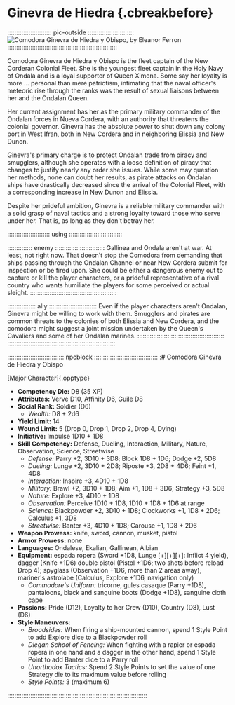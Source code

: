 # Ginevra de Hiedra {.cbreakbefore}

::::::::::::::::::::::::: pic-outside ::::::::::::::::::::::::::
![Comodora Ginevra de Hiedra y Obispo, by Eleanor Ferron](assets/Portraits/Medium/ginevra-de-hiedra-y-obispo.jpg "Comodora Ginevra de Hiedra y Obispo, by Eleanor Ferron")
::::::::::::::::::::::::::::::::::::::::::::::::::::::::::::::

Comodora Ginevra de Hiedra y Obispo is the fleet captain of the New Corderan Colonial Fleet. She is the youngest 
fleet captain in the Holy Navy of Ondala and is a loyal supporter of Queen Ximena. Some say her loyalty is more ... personal
than mere patriotism, intimating that the naval officer's meteoric rise through the ranks was the result of sexual
liaisons between her and the Ondalan Queen.

Her current assignment has her as the primary military commander of the Ondalan forces in Nueva Cordera, with an
authority that threatens the colonial governor. Ginevra has the absolute power to shut down any colony port in 
West Ifran, both in New Cordera and in neighboring Elissia and New Dunon.

Ginevra's primary charge is to protect Ondalan trade from piracy and smugglers, although she operates with a
loose definition of piracy that changes to justify nearly any order she issues. While some may question her
methods, none can doubt her results, as pirate attacks on Ondalan ships have drastically decreased since the
arrival of the Colonial Fleet, with a corresponding increase in New Dunon and Elissia.

Despite her prideful ambition, Ginevra is a reliable military commander with a solid grasp of naval tactics
and a strong loyalty toward those who serve under her. That is, as long as they don't betray her.

:::::::::::::::::::::::: using ::::::::::::::::::::::::::::::

:::::::::::::: enemy ::::::::::::::::::::::::::::
Gallinea and Ondala aren't at war. At least, not right now.
That doesn't stop the Comodora from demanding that ships passing
through the Ondalan Channel or near New Cordera submit for
inspection or be fired upon. She could be either a dangerous enemy
out to capture or kill the player characters, or a prideful representative
of a rival country who wants humiliate the players for some perceived or
actual sleight.
:::::::::::::::::::::::::::::::::::::::::::::::::

:::::::::::::::: ally :::::::::::::::::::::::::::
Even if the player characters aren't Ondalan, Ginevra might
be willing to work with them. Smugglers and pirates are common
threats to the colonies of both Elissia and New Cordera, and the
comodora might suggest a joint mission undertaken by the Queen's
Cavaliers and some of her Ondalan marines.
:::::::::::::::::::::::::::::::::::::::::::::::::
:::::::::::::::::::::::::::::::::::::::::::::::::::::::::::::

:::::::::::::::::::::::::::::::: npcblock ::::::::::::::::::::::::::::::::::::
:# Comodora Ginevra de Hiedra y Obispo

[Major Character]{.opptype}

- **Competency Die:** D8 (35 XP)
- **Attributes:** Verve D10, Affinity D6, Guile D8
- **Social Rank:** Soldier (D6)
  - *Wealth:* D8 + 2d6
- **Yield Limit:** 14
- **Wound Limit:** 5 (Drop 0, Drop 1, Drop 2, Drop 4, Dying)
- **Initiative:** Impulse 1D10 + 1D8
- **Skill Competency:** Defense, Dueling, Interaction, Military, Nature, Observation, Science, Streetwise
  - *Defense:*        Parry +2, 3D10 + 3D8; Block 1D8 + 1D6; Dodge +2, 5D8
  - *Dueling:*        Lunge +2, 3D10 + 2D8; Riposte +3, 2D8 + 4D6; Feint +1, 4D8
  - *Interaction:*    Inspire +3, 4D10 + 1D8
  - *Military:*       Brawl +2, 3D10 + 1D8; Aim +1, 1D8 + 3D6; Strategy +3, 5D8
  - *Nature:*         Explore +3, 4D10 + 1D8
  - *Observation:*    Perceive 1D10 + 1D8, 1D10 + 1D8 + 1D6 at range
  - *Science:*        Blackpowder +2, 3D10 + 1D8; Clockworks +1, 1D8 + 2D6; Calculus +1, 3D8
  - *Streetwise:*     Banter +3, 4D10 + 1D8; Carouse +1, 1D8 + 2D6
- **Weapon Prowess:** knife, sword, cannon, musket, pistol
- **Armor Prowess:** none
- **Languages:** Ondalese, Ekalian, Gallinean, Albian
- **Equipment:** espada ropera (Sword +1D8, Lunge [+][+][+]: Inflict 4 yield), dagger (Knife +1D6) double pistol (Pistol +1D6; two shots before reload Drop 4); spyglass (Observation +1D6, more than 2 areas away), mariner's astrolabe (Calculus, Explore +1D6, navigation only)
    - *Commodore's Uniform:* tricorne, gules casaque (Parry +1D8), pantaloons, black and sanguine boots (Dodge +1D8), sanguine cloth cape
- **Passions:** 
    Pride                  (D12),
    Loyalty to her Crew    (D10), 
    Country                 (D8), 
    Lust                    (D6)
- **Style Maneuvers:**
  - *Broadsides:* When firing a ship-mounted cannon, spend 1 Style Point to add Explore dice to a Blackpowder roll
  - *Diegan School of Fencing:* When fighting with a rapier or espada ropera in one hand and a dagger in the other hand, spend 1 Style Point to add Banter dice to a Parry roll
  - *Unorthodox Tactics:* Spend 2 Style Points to set the value of one Strategy die to its maximum value before rolling
  - *Style Points:* 3 (maximum 6)

:::::::::::::::::::::::::::::::::::::::::::::::::::::::::::::::::::::::::::::::

